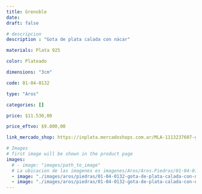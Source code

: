 ```yaml
---
title: Grenoble
date: 
draft: false

# descripcion
description : "Gota de plata calada con nácar"

materials: Plata 925

color: Plateado

dimensions: "3cm"

code: 01-04-0132

type: "Aros"

categories: []

price: $11.530,00

price_eftvo: $9.800,00

link_mercado_shop: https://inplata.mercadoshops.com.ar/MLA-1113237607-grenoble-_JM

# Images
# first image will be shown in the product page
images:
  # - image: "images/path_to_image"
  # La ubicacion de las imagenes es imagenes/Aros/Aros.Piedras/01-04-0132-grenoble
  - image: "./images/aros/piedras/01-04-0132-gota-de-plata-calada-con-nacar_a.jpeg"
  - image: "./images/aros/piedras/01-04-0132-gota-de-plata-calada-con-nacar_b.jpeg"
---
```


